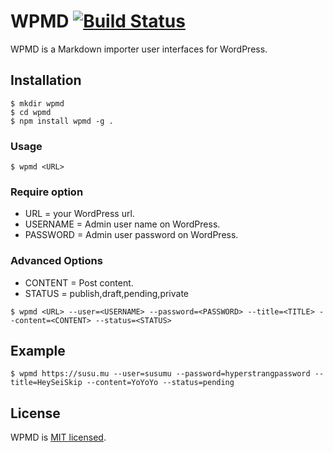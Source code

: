 # WPMD [![Build Status](https://travis-ci.org/musus/wpmd.svg?branch=master)](https://travis-ci.org/musus/wpmd)

WPMD is a Markdown importer user interfaces for WordPress.


## Installation 

```
$ mkdir wpmd
$ cd wpmd
$ npm install wpmd -g .
```
### Usage
```
$ wpmd <URL>
```

### Require option
* URL = your WordPress url.
* USERNAME = Admin user name on WordPress.
* PASSWORD = Admin user password on WordPress.

### Advanced Options
* CONTENT = Post content.
* STATUS = publish,draft,pending,private

```
$ wpmd <URL> --user=<USERNAME> --password=<PASSWORD> --title=<TITLE> --content=<CONTENT> --status=<STATUS> 
```


## Example
```
$ wpmd https://susu.mu --user=susumu --password=hyperstrangpassword --title=HeySeiSkip --content=YoYoYo --status=pending 
```


## License
WPMD is [MIT licensed](https://github.com/musus/wpmd/blob/master/LICENSE).

